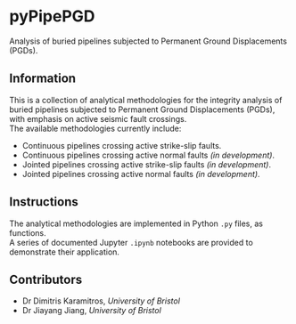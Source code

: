 # pyPipePGD
Analysis of buried pipelines subjected to Permanent Ground Displacements (PGDs).  

## Information
This is a collection of analytical methodologies for the integrity analysis of buried pipelines subjected to Permanent Ground Displacements (PGDs), with emphasis on active seismic fault crossings.  
The available methodologies currently include:
- Continuous pipelines crossing active strike-slip faults.
- Continuous pipelines crossing active normal faults *(in development)*.
- Jointed pipelines crossing active strike-slip faults *(in development)*.
- Jointed pipelines crossing active normal faults *(in development)*.

## Instructions
The analytical methodologies are implemented in Python ```.py``` files, as functions.  
A series of documented Jupyter ```.ipynb``` notebooks are provided to demonstrate their application.

## Contributors
- Dr Dimitris Karamitros, *University of Bristol*
- Dr Jiayang Jiang, *University of Bristol*